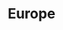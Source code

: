 ---
title: Europe
description: Our trip to Europe

country: Italy
majorRegion: Europe
subRegions: [Mediterranean]
tags: [Europe, Mediterranean]
monthYearOfTravel: [08-2024, 05-2025]

imageLink: "@assets/docs/characters/backgrounds/cover.jpg"
---